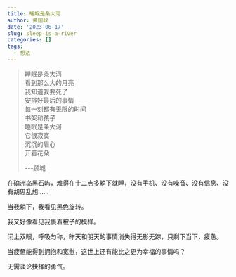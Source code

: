 ```yaml
---
title: 睡眠是条大河
author: 黄国政
date: '2023-06-17'
slug: sleep-is-a-river
categories: []
tags:
  - 想法
---
```


<!--more-->

> 睡眠是条大河  
> 看到那么大的月亮  
> 我知道我要死了  
> 安排好最后的事情  
> 每一刻都有无限的时间  
> 书架和孩子  
> 睡眠是条大河  
> 它很寂寞  
> 沉沉的眉心  
> 开着花朵
>
> ---顾城

在硇洲岛黑石屿，难得在十二点多躺下就睡，没有手机、没有噪音、没有信息、没有胡思乱想……

当我躺下，我看见黑色旋转。

我又好像看见我裹着被子的模样。

闭上双眼，呼吸匀称，昨天和明天的事情消失得无影无踪，只剩下当下，疲惫。

当疲惫能得到拥抱和宽慰，这世上还有能比之更为幸福的事情吗？

无需谈论抉择的勇气。

